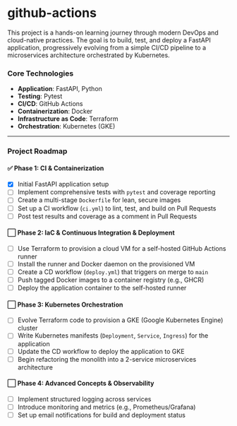 # github-actions

This project is a hands-on learning journey through modern DevOps and cloud-native practices. The goal is to build, test, and deploy a FastAPI application, progressively evolving from a simple CI/CD pipeline to a microservices architecture orchestrated by Kubernetes.

### Core Technologies
- **Application**: FastAPI, Python
- **Testing**: Pytest
- **CI/CD**: GitHub Actions
- **Containerization**: Docker
- **Infrastructure as Code**: Terraform
- **Orchestration**: Kubernetes (GKE)

---

### Project Roadmap

#### ✅ Phase 1: CI & Containerization
- [x] Initial FastAPI application setup
- [ ] Implement comprehensive tests with `pytest` and coverage reporting
- [ ] Create a multi-stage `Dockerfile` for lean, secure images
- [ ] Set up a CI workflow (`ci.yml`) to lint, test, and build on Pull Requests
- [ ] Post test results and coverage as a comment in Pull Requests

#### ⬜ Phase 2: IaC & Continuous Integration & Deployment
- [ ] Use Terraform to provision a cloud VM for a self-hosted GitHub Actions runner
- [ ] Install the runner and Docker daemon on the provisioned VM
- [ ] Create a CD workflow (`deploy.yml`) that triggers on merge to `main`
- [ ] Push tagged Docker images to a container registry (e.g., GHCR)
- [ ] Deploy the application container to the self-hosted runner

#### ⬜ Phase 3: Kubernetes Orchestration
- [ ] Evolve Terraform code to provision a GKE (Google Kubernetes Engine) cluster
- [ ] Write Kubernetes manifests (`Deployment`, `Service`, `Ingress`) for the application
- [ ] Update the CD workflow to deploy the application to GKE
- [ ] Begin refactoring the monolith into a 2-service microservices architecture

#### ⬜ Phase 4: Advanced Concepts & Observability
- [ ] Implement structured logging across services
- [ ] Introduce monitoring and metrics (e.g., Prometheus/Grafana)
- [ ] Set up email notifications for build and deployment status